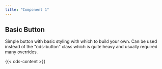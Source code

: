 ```yaml
---
title: "Component 1"
---
```


## Basic Button

Simple button with basic styling with which to build your own. Can be used instead of the "ods-button" class which is quite heavy and usually required many overrides.

{{< ods-content >}}